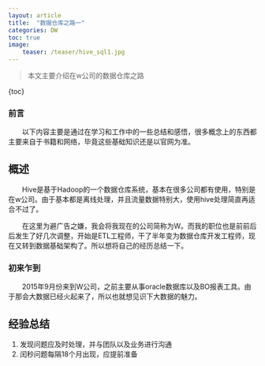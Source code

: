 ```yaml
---
layout: article
title:  "数据仓库之路一"
categories: DW
toc: true
image:
    teaser: /teaser/hive_sql1.jpg
---
```


> 本文主要介绍在w公司的数据仓库之路

{toc}

### 前言
&emsp;&emsp;以下内容主要是通过在学习和工作中的一些总结和感悟，很多概念上的东西都主要来自于书籍和网络，毕竟这些基础知识还是以官网为准。
## 概述
&emsp;&emsp;Hive是基于Hadoop的一个数据仓库系统，基本在很多公司都有使用，特别是在w公司。由于基本都是离线处理，并且流量数据特别大，使用hive处理简直再适合不过了。

&emsp;&emsp;在这里为避广告之嫌，我会将我现在的公司简称为W。而我的职位也是前前后后发生了好几次调整，开始是ETL工程师，干了半年变为数据仓库开发工程师，现在又转到数据基础架构了。所以想将自己的经历总结一下。

### 初来乍到
&emsp;&emsp;2015年9月份来到W公司，之前主要从事oracle数据库以及BO报表工具。由于那会大数据已经火起来了，所以也就想见识下大数据的魅力。


## 经验总结
1. 发现问题应及时处理，并与团队以及业务进行沟通
2.  闰秒问题每隔18个月出现，应提前准备